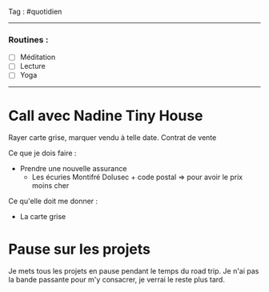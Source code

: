 Tag : #quotidien 
***

### Routines : 
- [ ] Méditation
- [ ] Lecture
- [ ] Yoga

***

# Call avec Nadine Tiny House

Rayer carte grise, marquer vendu à telle date.
Contrat de vente 

Ce que je dois faire : 
- Prendre une nouvelle assurance
	- Les écuries Montifré Dolusec + code postal => pour avoir le prix moins cher


Ce qu'elle doit me donner : 
- La carte grise


# Pause sur les projets
Je mets tous les projets en pause pendant le temps du road trip. 
Je n'ai pas la bande passante pour m'y consacrer, je verrai le reste plus tard. 
